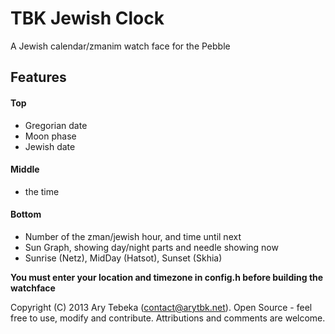 TBK Jewish Clock
================

A Jewish calendar/zmanim watch face for the Pebble

## Features
#### Top
 * Gregorian date
 * Moon phase
 * Jewish date

#### Middle
 * the time

#### Bottom
 * Number of the zman/jewish hour, and time until next
 * Sun Graph, showing day/night parts and needle showing now
 * Sunrise (Netz), MidDay (Hatsot), Sunset (Skhia)

**You must enter your location and timezone in config.h before building the watchface**

Copyright (C) 2013 Ary Tebeka (contact@arytbk.net). Open Source - feel free to use, modify and contribute.
Attributions and comments are welcome.

